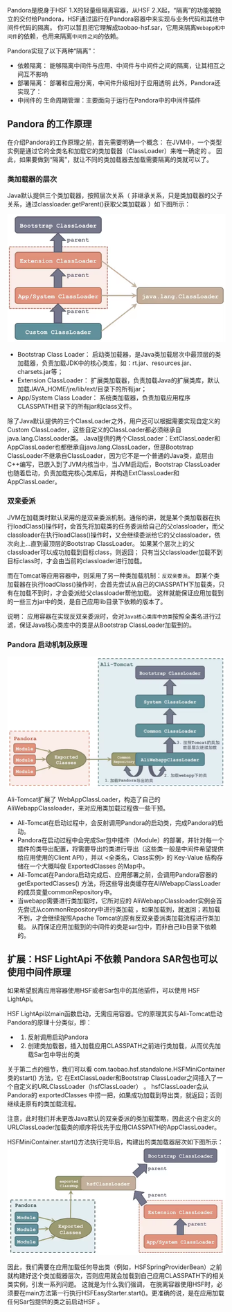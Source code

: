 Pandora是脱身于HSF 1.X的轻量级隔离容器，从HSF 2.X起，“隔离”的功能被独立的交付给Pandora，HSF通过运行在Pandora容器中来实现与业务代码和其他中间件代码的隔离。
你可以暂且把它理解成taobao-hsf.sar，它用来隔离`Webapp和中间件`的依赖，也用来隔离`中间件之间`的依赖。

Pandora实现了以下两种“隔离”：  

* 依赖隔离： 能够隔离中间件与应用、中间件与中间件之间的隔离，让其相互之间互不影响
* 部署隔离： 部署和应用分离，中间件升级相对于应用透明
此外，Pandora还实现了：
* 中间件的 生命周期管理：主要面向于运行在Pandora中的中间件插件

## Pandora 的工作原理
在介绍Pandora的工作原理之前，首先需要明确一个概念： 在JVM中，一个类型实例是通过它的全类名和加载它的类加载器（ClassLoader）来唯一确定的 。
因此，如果要做到“隔离”，就让不同的类加载器去加载需要隔离的类就可以了。

### 类加载器的层次
Java默认提供三个类加载器，按照层次关系（ 非继承关系，只是类加载器的父子关系，通过classloader.getParent()获取父类加载器 ）如下图所示：

![图片2](../../src/main/resources/static/image/class_loader.png)

* Bootstrap Class Loader： 启动类加载器，是Java类加载层次中最顶层的类加载器，负责加载JDK中的核心类库，如：rt.jar、resources.jar、charsets.jar等；
* Extension ClassLoader： 扩展类加载器，负责加载Java的扩展类库，默认加载JAVA_HOME/jre/lib/ext/目录下的所有jar；
* App/System Class Loader： 系统类加载器，负责加载应用程序CLASSPATH目录下的所有jar和class文件。

除了Java默认提供的三个ClassLoader之外，用户还可以根据需要实现自定义的 Custom ClassLoader，这些自定义的ClassLoader都必须继承自java.lang.ClassLoader类。
Java提供的两个ClassLoader：ExtClassLoader和AppClassLoader也都继承自java.lang.ClassLoader，但是Bootstrap ClassLoader不继承自ClassLoader，因为它不是一个普通的Java类，底层由C++编写，已嵌入到了JVM内核当中，当JVM启动后，Bootstrap ClassLoader也随着启动，负责加载完核心类库后，并构造ExtClassLoader和AppClassLoader。

### 双亲委派
JVM在加载类时默认采用的是双亲委派机制。通俗的讲，就是某个类加载器在执行loadClass()操作时，会首先将加载类的任务委派给自己的父classloader，而父classloader在执行loadClass()操作时，又会继续委派给它的父classloader，依次向上...直到最顶层的Bootstrap ClassLoader。
如果某个层次上的父classloader可以成功加载到目标class，则返回； 只有当父classloader加载不到目标class时，才会由当前的classloader进行加载。


而在Tomcat等应用容器中，则采用了另一种类加载机制：`反双亲委派`。
即某个类加载器在执行loadClass()操作时，会首先尝试从自己的ClASSPATH下加载类，只有在加载不到时，才会委派给父classloader帮他加载。
这样就能保证应用加载到的一些三方jar中的类，是自己应用lib目录下依赖的版本了。

说明：
应用容器在实现反双亲委派时，会对`Java核心类库中的类`按照全类名进行过滤，保证Java核心类库中的类是从Bootstrap ClassLoader加载到的。

### Pandora 启动机制及原理 
![图片2](../../src/main/resources/static/image/pandora/pandora_classloader.png)

Ali-Tomcat扩展了 WebAppClassLoader，构造了自己的 AliWebappClassloader，来对应用类加载过程做一些干预。

* Ali-Tomcat在启动过程中，会反射调用Pandora的启动类，完成Pandora的启动。
* Pandora在启动过程中会完成Sar包中插件（Module）的部署，并针对每一个插件的类导出配置，将需要导出的类进行导出（这些类一般是中间件希望提供给应用使用的Client API），并以 <全类名，Class实例> 的 Key-Value 结构存储在一个大概叫做 ExportedClasses 的Map中。
* Ali-Tomcat在Pandora启动完成后、应用部署之前，会调用Pandora容器的 getExportedClasses() 方法，将这些导出类缓存在AliWebappClassLoader的成员变量commonRepository中。
* 当webapp需要进行类加载时，它所对应的 AliWebappClassloader实例会首先尝试从commonRepository中进行类加载 ，如果加载到，就返回；若加载不到，才会继续按照Apache Tomcat的原有反双亲委派类加载流程进行类加载。 从而保证应用加载到的中间件的类是sar包中，而非自己lib目录下依赖的。

## 扩展：HSF LightApi 不依赖 Pandora SAR包也可以使用中间件原理
如果希望脱离应用容器使用HSF或者Sar包中的其他插件，可以使用 HSF LightApi。

HSF LightApi以main函数启动，无需应用容器。它的原理其实与Ali-Tomcat启动Pandora的原理十分类似，即：
* 1. 反射调用启动Pandora
* 2. 创建类加载器，插入加载应用CLASSPATH之前进行类加载，从而优先加载Sar包中导出的类

关于第二点的细节，我们可以看 com.taobao.hsf.standalone.HSFMiniContainer 类的start() 方法，它 在ExtClassLoader和Bootstrap ClassLoader之间插入了一个自定义的URLClassLoader（hsfClassLoader） 。
hsfClassLoader会从Pandora的 exportedClasses 中捞一把，如果成功加载到导出类，就返回；否则继续走原有的类加载流程。

注意，此时我们并未更改Java默认的双亲委派的类加载策略，因此这个自定义的URLClassLoader加载类的顺序将优先于应用ClASSPATH的AppClassLoader。

HSFMiniContainer.start()方法执行完毕后，构建出的类加载器层次如下图所示：
![图片2](../../src/main/resources/static/image/pandora/hsf_light_classloader.png)

因此，我们需要在应用加载任何导出类（例如，HSFSpringProviderBean）之前就构建好这个类加载器层次，否则应用就会加载到自己应用CLASSPATH下的相关类实例，引发一系列问题。
这就是为什么我们强调， 在脱离容器使用HSF时，必须要在main方法第一行执行HSFEasyStarter.start()。更准确的说，是在应用加载任何Sar包提供的类之前启动HSF 。